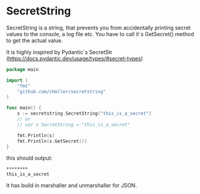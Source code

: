 # SecretString

SecretString is a string, that prevents you from accidentally printing secret values to the console, a log file etc.
You have to call it´s GetSecret() method to get the actual value.

It is highly inspired by Pydantic´s SecretStr (https://docs.pydantic.dev/usage/types/#secret-types)

```go
package main

import (
	"fmt"
	"github.com/chmller/secretstring"
)

func main() {
	s := secretstring.SecretString("this_is_a_secret")
	// or
	// var s SecretString = "this_is_a_secret"

	fmt.Println(s)
	fmt.Println(s.GetSecret())
}
```

this should output:

```
********
this_is_a_secret
```

It has build in marshaller and unmarshaller for JSON.
